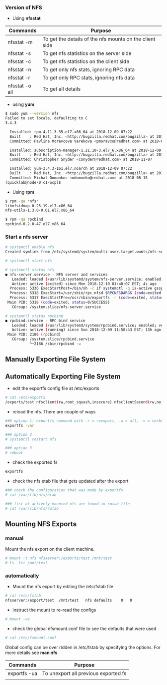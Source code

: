 ### Version of NFS

* Using **nfsstat**

|Commands|Purpose|
|----|----|
|nfsstat -m|To get the details of the nfs mounts on the client side|
|nfsstat -s|To get nfs statistics on the server side|
|nfsstat -c|To get nfs statistics on the client side|
|nfsstat -n|To get only nfs stats, ignoring RPC data|
|nfsstat -r|To get only RPC stats, ignoring nfs data|
|nfsstat -o all|To get all details|

* using **yum** 

```sh
$ sudo yum --version nfs
Failed to set locale, defaulting to C
3.4.3

  Installed: rpm-4.11.3-35.el7.x86_64 at 2018-12-09 07:22
  Built    : Red Hat, Inc. <http://bugzilla.redhat.com/bugzilla> at 2018-06-19 12:48
  Committed: Pavlina Moravcova Varekova <pmoravco@redhat.com> at 2018-06-19

  Installed: subscription-manager-1.21.10-3.el7_6.x86_64 at 2018-12-09 07:23
  Built    : Red Hat, Inc. <http://bugzilla.redhat.com/bugzilla> at 2018-11-07 19:14
  Committed: Christopher Snyder <csnyder@redhat.com> at 2018-11-07

  Installed: yum-3.4.3-161.el7.noarch at 2018-12-09 07:22
  Built    : Red Hat, Inc. <http://bugzilla.redhat.com/bugzilla> at 2018-08-15 16:10
  Committed: Michal Domonkos <mdomonko@redhat.com> at 2018-08-15
[quicklab@node-0 c1-ocp]$
```
* Using **rpm**

```sh
$ rpm -qa *nfs*
libnfsidmap-0.25-19.el7.x86_64
nfs-utils-1.3.0-0.61.el7.x86_64

$ rpm -qa rpcbind
rpcbind-0.2.0-47.el7.x86_64
```
### Start a nfs server

```sh
# systemctl enable nfs
Created symlink from /etc/systemd/system/multi-user.target.wants/nfs-server.service to /usr/lib/systemd/system/nfs-server.service.

# systemctl start nfs

# systemctl status nfs
● nfs-server.service - NFS server and services
   Loaded: loaded (/usr/lib/systemd/system/nfs-server.service; enabled; vendor preset: disabled)
   Active: active (exited) since Mon 2018-12-10 01:40:07 EST; 4s ago
  Process: 5336 ExecStartPost=/bin/sh -c if systemctl -q is-active gssproxy; then systemctl restart gssproxy ; fi (code=exited, status=0/SUCCESS)
  Process: 5318 ExecStart=/usr/sbin/rpc.nfsd $RPCNFSDARGS (code=exited, status=0/SUCCESS)
  Process: 5317 ExecStartPre=/usr/sbin/exportfs -r (code=exited, status=0/SUCCESS)
 Main PID: 5318 (code=exited, status=0/SUCCESS)
   CGroup: /system.slice/nfs-server.service

# systemctl status rpcbind
● rpcbind.service - RPC bind service
   Loaded: loaded (/usr/lib/systemd/system/rpcbind.service; enabled; vendor preset: enabled)
   Active: active (running) since Sun 2018-12-09 11:58:43 EST; 13h ago
 Main PID: 2186 (rpcbind)
   CGroup: /system.slice/rpcbind.service
           └─2186 /sbin/rpcbind -w
```

## Manually Exporting File System


## Automatically Exporting File System
* edit the exportfs config file at /etc/exports

```sh
# cat /etc/exports
/exports/test nfsclient(rw,root_squash,insecure) nfsclientSecond(rw,no_root_squash,insecure)
```

* reload the nfs. There are couple of ways

```sh
### option 1: exportfs command with -r = reexport, -a = all, -v = verbose
exportfs -var 

### option 2
# systemctl restart nfs

### option 3
# reboot
```

* check the exported fs 

```sh
exportfs
```

* check the nfs etab file that gets updated after the export

```sh
### check the configuration that was made by exportfs
# cat /var/lib/nfs/etab

### list of actively mounted nfs are found in rmtab file
# cat /var/lib/nfs/rmtab

```


## Mounting NFS Exports
### manual
Mount the nfs export on the client machine.

```sh
# mount -t nfs nfsserver:/exports/test /mnt/test
# ls -lrt /mnt/test
```

### automatically
* Mount the nfs export by editing the /etc/fstab file

```sh
# cat /etc/fstab
nfsserver:/export/test  /mnt/test   nfs defaults    0   0
```

* instruct the mount to re-read the configs

```sh
# mount -va
```

* check the global nfsmount.conf file to see the defaults that were used

```sh
# cat /etc/fsmount.conf
```
Global config can be over ridden in /etc/fstab by specifying the options. For more details see **man nfs**


|Commands|Purpose|
|----|----|
|exportfs -ua|To unexport all previous exported fs|
|||

